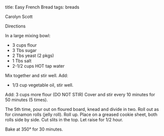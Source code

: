 title: Easy French Bread
tags: breads

Carolyn Scott

Directions

In a large mixing bowl:

* 3 cups flour
* 3 Tbs sugar
* 2 Tbs yeast (2 pkgs)
* 1 Tbs salt
* 2-1/2 cups HOT tap water

Mix together and stir well.  Add:

* 1/3 cup vegetable oil, stir well.

Add: 3 cups more flour
(DO NOT STIR)
Cover and stir every 10 minutes
for 50 minutes (5 times).

The 5th time, pour out on floured board, knead and divide in two.  Roll out as for cinnamon rolls (jelly roll).  Roll up.  Place on a greased cookie sheet, both rolls side by side.  Cut slits in the top.  Let raise for 1/2 hour.

Bake at 350° for 30 minutes.
